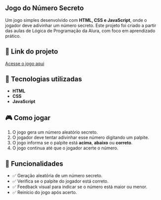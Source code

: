 ## **Jogo do Número Secreto**

Um jogo simples desenvolvido com **HTML, CSS e JavaScript**, onde o jogador deve adivinhar um número secreto. Este projeto foi criado a partir das aulas de Lógica de Programação da Alura, com foco em aprendizado prático.

## 🔗 **Link do projeto**
[Acesse o jogo aqui](https://jogo-do-numero-secreto-five-gamma.vercel.app/)

## 🚀 **Tecnologias utilizadas**
- **HTML**
- **CSS**
- **JavaScript**

## 🎮 **Como jogar**
1. O jogo gera um número aleatório secreto.
2. O jogador deve tentar adivinhar esse número digitando um palpite.
3. O jogo informa se o palpite está **acima**, **abaixo** ou **correto**.
4. O jogo continua até que o jogador acerte o número.

## 📌 **Funcionalidades**
- ✅ Geração aleatória de um número secreto.
- ✅ Verifica se o palpite do jogador está correto.
- ✅ Feedback visual para indicar se o número está maior ou menor.
- ✅ Reinício do jogo após acerto.


